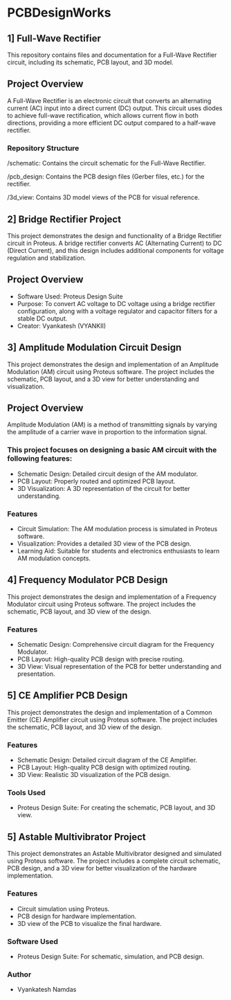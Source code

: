 # PCBDesignWorks

## 1] Full-Wave Rectifier
This repository contains files and documentation for a Full-Wave Rectifier circuit, including its schematic, PCB layout, and 3D model.

## Project Overview
A Full-Wave Rectifier is an electronic circuit that converts an alternating current (AC) input into a direct current (DC) output. 
This circuit uses diodes to achieve full-wave rectification, which allows current flow in both directions, providing a more efficient DC output compared to a half-wave rectifier.

### Repository Structure

/schematic: Contains the circuit schematic for the Full-Wave Rectifier.

/pcb_design: Contains the PCB design files (Gerber files, etc.) for the rectifier.

/3d_view: Contains 3D model views of the PCB for visual reference.






## 2] Bridge Rectifier Project
This project demonstrates the design and functionality of a Bridge Rectifier circuit in Proteus. 
A bridge rectifier converts AC (Alternating Current) to DC (Direct Current), and this design includes additional components for voltage regulation and stabilization.

## Project Overview
  - Software Used: Proteus Design Suite
  - Purpose: To convert AC voltage to DC voltage using a bridge rectifier configuration, along with a voltage regulator and capacitor filters for a stable DC output.
  - Creator: Vyankatesh (VYANKII)


## 3] Amplitude Modulation Circuit Design

This project demonstrates the design and implementation of an Amplitude Modulation (AM) circuit using Proteus software.
The project includes the schematic, PCB layout, and a 3D view for better understanding and visualization.

## Project Overview
Amplitude Modulation (AM) is a method of transmitting signals by varying the amplitude of a carrier wave in proportion to the information signal. 

### This project focuses on designing a basic AM circuit with the following features:
  - Schematic Design: Detailed circuit design of the AM modulator.
  - PCB Layout: Properly routed and optimized PCB layout.
  - 3D Visualization: A 3D representation of the circuit for better understanding.

### Features
  - Circuit Simulation: The AM modulation process is simulated in Proteus software.
  - Visualization: Provides a detailed 3D view of the PCB design.
  - Learning Aid: Suitable for students and electronics enthusiasts to learn AM modulation concepts.


##  4] Frequency Modulator PCB Design
This project demonstrates the design and implementation of a Frequency Modulator circuit using Proteus software.
The project includes the schematic, PCB layout, and 3D view of the design.

### Features
  - Schematic Design: Comprehensive circuit diagram for the Frequency Modulator.
  - PCB Layout: High-quality PCB design with precise routing.
  - 3D View: Visual representation of the PCB for better understanding and presentation.


## 5] CE Amplifier PCB Design
This project demonstrates the design and implementation of a Common Emitter (CE) Amplifier circuit using Proteus software. 
The project includes the schematic, PCB layout, and 3D view of the design.

### Features
  - Schematic Design: Detailed circuit diagram of the CE Amplifier.
  - PCB Layout: High-quality PCB design with optimized routing.
  - 3D View: Realistic 3D visualization of the PCB design.

### Tools Used
  - Proteus Design Suite: For creating the schematic, PCB layout, and 3D view.

## 5] Astable Multivibrator Project
This project demonstrates an Astable Multivibrator designed and simulated using Proteus software.
The project includes a complete circuit schematic, PCB design, and a 3D view for better visualization of the hardware implementation.

### Features
  - Circuit simulation using Proteus.
  - PCB design for hardware implementation.
  - 3D view of the PCB to visualize the final hardware.

### Software Used
  - Proteus Design Suite: For schematic, simulation, and PCB design.





### Author
  - Vyankatesh Namdas

